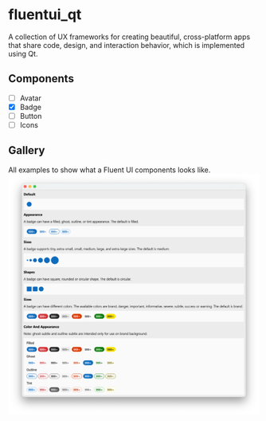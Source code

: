 # fluentui_qt
A collection of UX frameworks for creating beautiful, cross-platform apps that share code, design, and interaction behavior, which is implemented using Qt.


## Components

- [ ] Avatar
- [x] Badge
- [ ] Button
- [ ] Icons

## Gallery
All examples to show what a Fluent UI components looks like.
![Badge example](docs/images/Badge.png)

